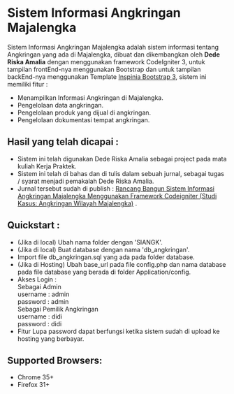 # Sistem Informasi Angkringan Majalengka
Sistem Informasi Angkringan Majalengka adalah sistem informasi tentang Angkringan yang ada di Majalengka, dibuat dan dikembangkan oleh <b>Dede Riska Amalia</b> dengan menggunakan framework CodeIgniter 3, untuk tampilan frontEnd-nya menggunakan Bootstrap dan untuk tampilan backEnd-nya menggunakan Template [Inspinia Bootstrap 3](https://wrapbootstrap.com/theme/inspinia-responsive-admin-template-WB0R5L90S), sistem ini memiliki fitur  : <br>
- Menampilkan Informasi Angkringan di Majalengka.
- Pengelolaan data angkringan.
- Pengelolaan produk yang dijual di angkringan.
- Pengelolaan dokumentasi tempat angkringan.

## Hasil yang telah dicapai : 
- Sistem ini telah digunakan Dede Riska Amalia sebagai project pada mata kuliah Kerja Praktek.
- Sistem ini telah di bahas dan di tulis dalam sebuah jurnal, sebagai tugas / syarat menjadi pemakalah Dede Riska Amalia.
- Jurnal tersebut sudah di publish :  [Rancang Bangun Sistem Informasi Angkringan Majalengka Menggunakan Framework Codeigniter (Studi Kasus: Angkringan Wilayah Majalengka)](http://ojs.udb.ac.id/index.php/Senatib/article/download/1809/1426) .

## Quickstart :
- (Jika di local) Ubah nama folder dengan 'SIANGK'.
- (Jika di local) Buat database dengan nama 'db_angkringan'.
- Import file db_angkringan.sql yang ada pada folder database.
- (Jika di Hosting) Ubah base_url pada file config.php dan nama database pada file database yang berada di folder Application/config.
- Akses Login : <br>
		Sebagai Admin <br>
			username : admin <br>
			password : admin <br>
		Sebagai Pemilik Angkringan <br>
			username : didi <br>
			password : didi <br>
- Fitur Lupa password dapat berfungsi ketika sistem sudah di upload ke hosting yang berbayar.

## Supported Browsers:
- Chrome 35+
- Firefox 31+
